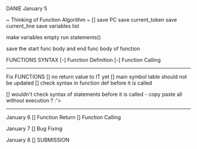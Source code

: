 DANIE
January 5

~ Thinking of Function Algorithm ~
[] save PC
save current_token
save current_line
save variables list

make variables empty
run statements()

save the start func body and end func body of function

FUNCTIONS SYNTAX
[-] Function Definition
[-] Function Calling

---

Fix
FUNCTIONS
[] no return value to IT yet
[] main symbol table should not be updated
[] check syntax in function def before it is called

[] wouldn't check syntax of statements before it is called - copy paste all without execution ? :'>

---

January 6
[] Function Return
[] Function Calling

January 7
[] Bug Fixing

January 8
[] SUBMISSION
